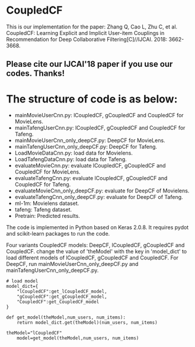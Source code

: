 # CoupledCF

This is our implementation for the paper:
Zhang Q, Cao L, Zhu C, et al. CoupledCF: Learning Explicit and Implicit User-item Couplings in Recommendation for Deep Collaborative Filtering[C]//IJCAI. 2018: 3662-3668.

## Please cite our IJCAI'18 paper if you use our codes. Thanks!

# The structure of code is as below:

* mainMovieUserCnn.py: lCoupledCF, gCoupledCF and CoupledCF for MovieLens.
* mainTafengUserCnn.py: lCoupledCF, gCoupledCF and CoupledCF for Tafeng.
* mainMovieUserCnn_only_deepCF.py: DeepCF for MovieLens.
* mainTafengUserCnn_only_deepCF.py: DeepCF for Tafeng.
* LoadMovieDataCnn.py: load data for Movielens.
* LoadTafengDataCnn.py: load data for Tafeng.
* evaluateMovieCnn.py: evaluate lCoupledCF, gCoupledCF and CoupledCF for MovieLens.
* evaluateTafengCnn.py: evaluate lCoupledCF, gCoupledCF and CoupledCF for Tafeng.
* evaluateMovieCnn_only_deepCF.py: evaluate for DeepCF of Movielens.
* evaluateTafengCnn_only_deepCF.py: evaluate for DeepCF of Tafeng.
* ml-1m: Movielens dataset.
* tafeng: Tafeng dataset.
* Pretrain: Predicted results.

The code is implemented in Python based on Keras 2.0.8. It requires pydot and scikit-learn packages to run the code.

Four variants CoupledCF models: DeepCF, lCoupledCF, gCoupledCF and CoupledCF. 
change the value of 'theModel' with the key in 'model_dict' to load different models
of lCoupledCF, gCoupledCF and CoupledCF. For DeepCF, run mainMovieUserCnn_only_deepCF.py
and mainTafengUserCnn_only_deepCF.py.
```
# load model
model_dict={
    "lCoupledCF":get_lCoupledCF_model,
    "gCoupledCF":get_gCoupledCF_model,
    "CoupledCF":get_CoupledCF_model
}

def get_model(theModel,num_users, num_items):
    return model_dict.get(theModel)(num_users, num_items)
    
theModel="lCoupledCF"
    model=get_model(theModel,num_users, num_items)
